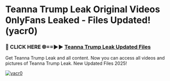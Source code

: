 # Teanna Trump Leak Original Videos 0nlyFans Leaked - Files Updated! (yacr0)

<h3>🔴 CLICK HERE 🌐==►► <a href="https://tinyurl.com/2jnfzry5" rel="nofollow">Teanna Trump Leak Updated Files</a></h3>

Get Teanna Trump Leak and all content. Now you can access all videos and pictures of Teanna Trump Leak. New Updated Files 2025!

[![yacr0](https://i.imgur.com/GyGTBgg.gif)](https://tinyurl.com/2jnfzry5)
